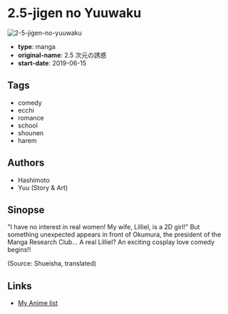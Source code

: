 # 2.5-jigen no Yuuwaku

![2-5-jigen-no-yuuwaku](https://cdn.myanimelist.net/images/manga/2/223019.jpg)

-   **type**: manga
-   **original-name**: 2.5 次元の誘惑
-   **start-date**: 2019-06-15

## Tags

-   comedy
-   ecchi
-   romance
-   school
-   shounen
-   harem

## Authors

-   Hashimoto
-   Yuu (Story & Art)

## Sinopse

"I have no interest in real women! My wife, Lilliel, is a 2D girl!" But something unexpected appears in front of Okumura, the president of the Manga Research Club... A real Lilliel? An exciting cosplay love comedy begins!!

(Source: Shueisha, translated)

## Links

-   [My Anime list](https://myanimelist.net/manga/120974/25-jigen_no_Yuuwaku)
